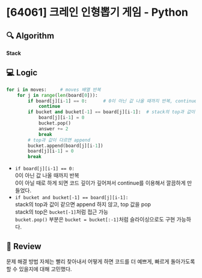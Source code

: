 # [64061] 크레인 인형뽑기 게임 - Python

## 🔍 Algorithm
**Stack**

## 💻 Logic

```Python
for i in moves:     # moves 배열 반복
    for j in range(len(board[0])):
        if board[j][i-1] == 0:      # 0이 아닌 값 나올 때까지 반복, continue 이용해서 깊이 깊어지지 않도록
            continue
        if bucket and bucket[-1] == board[j][i-1]:  # stack의 top과 값이 같으면 append 하지 않고 pop한 뒤, answer 값 +2 증가
            board[j][i-1] = 0
            bucket.pop()
            answer += 2
            break
        # top과 값이 다르면 append
        bucket.append(board[j][i-1])
        board[j][i-1] = 0
        break
```
- `if board[j][i-1] == 0:`  
    0이 아닌 값 나올 때까지 반복  
    0이 아닐 때로 하게 되면 코드 깊이가 깊어져서 continue를 이용해서 깔끔하게 만들었다.  
- `if bucket and bucket[-1] == board[j][i-1]:`  
    stack의 top과 값이 같으면 append 하지 않고, top 값을 pop  
    stack의 top은 `bucket[-1]`처럼 접근 가능  
    `bucket.pop()` 부분은 `bucket = bucket[:-1]`처럼 슬라이싱으로도 구현 가능하다.  

## 📝 Review

문제 해결 방법 자체는 빨리 찾아내서 어떻게 하면 코드를 더 예쁘게, 빠르게 돌아가도록 할 수 있을지에 대해 고민했다.
